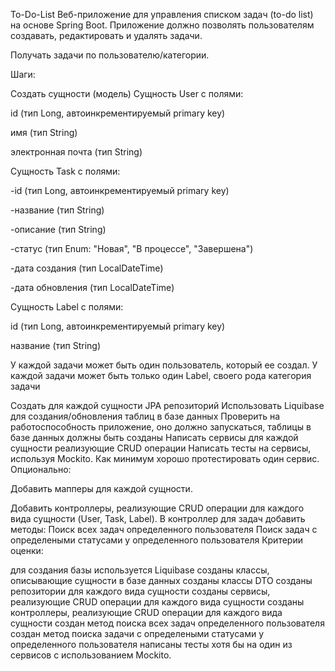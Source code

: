 To-Do-List
Веб-приложение для управления списком задач (to-do list) на основе Spring Boot. Приложение должно позволять пользователям создавать, редактировать и удалять задачи.

Получать задачи по пользователю/категории.

Шаги:

Создать сущности (модель) Сущность User с полями:

id (тип Long, автоинкрементируемый primary key)

имя (тип String)

электронная почта (тип String)

Сущность Task с полями:

-id (тип Long, автоинкрементируемый primary key)

-название (тип String)

-описание (тип String)

-статус (тип Enum: "Новая", "В процессе", "Завершена")

-дата создания (тип LocalDateTime)

-дата обновления (тип LocalDateTime)

Сущность Label с полями:

id (тип Long, автоинкрементируемый primary key)

название (тип String)

У каждой задачи может быть один пользователь, который ее создал. У каждой задачи может быть только один Label, своего рода категория задачи

Создать для каждой сущности JPA репозиторий Использовать Liquibase для создания/обновления таблиц в базе данных Проверить на работоспособность приложение, оно должно запускаться, таблицы в базе данных должны быть созданы Написать сервисы для каждой сущности реализующие CRUD операции Написать тесты на сервисы, используя Mockito. Как минимум хорошо протестировать один сервис. Опционально:

Добавить мапперы для каждой сущности.

Добавить контроллеры, реализующие CRUD операции для каждого вида сущности (User, Task, Label). В контроллер для задач добавить методы: Поиск всех задач определенного пользователя Поиск задач с определеными статусами у определенного пользователя Критерии оценки:

для создания базы используется Liquibase созданы классы, описывающие сущности в базе данных созданы классы DTO созданы репозитории для каждого вида сущности созданы сервисы, реализующие CRUD операции для каждого вида сущности созданы контроллеры, реализующие CRUD операции для каждого вида сущности создан метод поиска всех задач определенного пользователя создан метод поиска задачи с определеными статусами у определенного пользователя написаны тесты хотя бы на один из сервисов с использованием Mockito.
